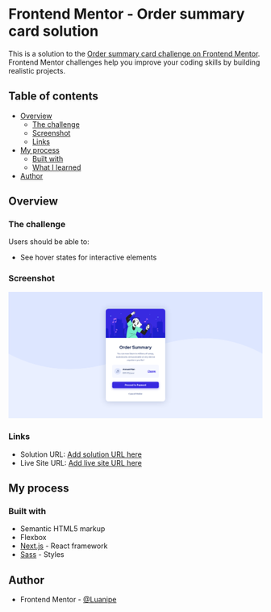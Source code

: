 # Frontend Mentor - Order summary card solution

This is a solution to the [Order summary card challenge on Frontend Mentor](https://www.frontendmentor.io/challenges/order-summary-component-QlPmajDUj). Frontend Mentor challenges help you improve your coding skills by building realistic projects. 

## Table of contents

- [Overview](#overview)
  - [The challenge](#the-challenge)
  - [Screenshot](#screenshot)
  - [Links](#links)
- [My process](#my-process)
  - [Built with](#built-with)
  - [What I learned](#what-i-learned)
- [Author](#author)

## Overview

### The challenge

Users should be able to:

- See hover states for interactive elements

### Screenshot

![](./screenshot.jpg)

### Links

- Solution URL: [Add solution URL here](https://your-solution-url.com)
- Live Site URL: [Add live site URL here](https://order-summary-component-luanipe.vercel.app)

## My process

### Built with

- Semantic HTML5 markup
- Flexbox
- [Next.js](https://nextjs.org/) - React framework
- [Sass](https://sass-lang.com) - Styles

## Author

- Frontend Mentor - [@Luanipe](https://www.frontendmentor.io/profile/Luanipe)
